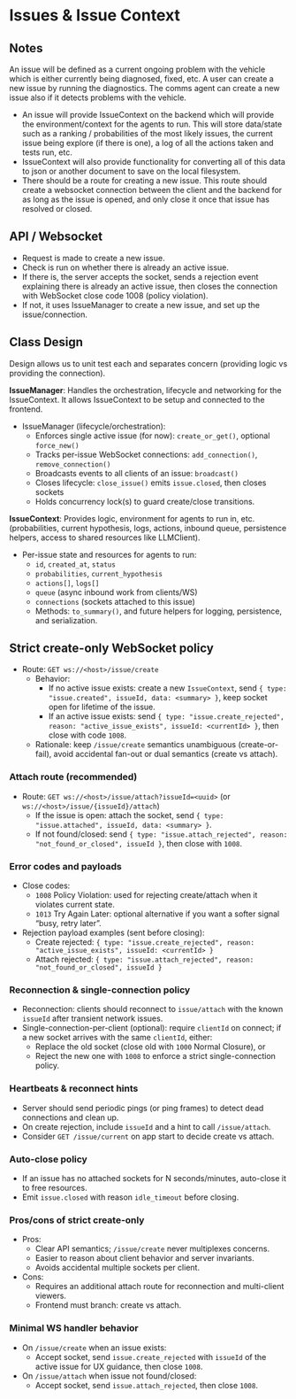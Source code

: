 





# Issues & Issue Context

## Notes
An issue will be defined as a current ongoing problem with the vehicle which is either currently being diagnosed, fixed, etc. A user can create a new issue by running the diagnostics. The comms agent can create a new issue also if it detects problems with the vehicle.
- An issue will provide IssueContext on the backend which will provide the environment/context for the agents to run. This will store data/state such as a ranking / probabilities of the most likely issues, the current issue being explore (if there is one), a log of all the actions taken and tests run, etc.
- IssueContext will also provide functionality for converting all of this data to json or another document to save on the local filesystem. 
- There should be a route for creating a new issue. This route should create a websocket connection between the client and the backend for as long as the issue is opened, and only close it once that issue has resolved or closed. 

## API / Websocket
- Request is made to create a new issue.
- Check is run on whether there is already an active issue.
- If there is, the server accepts the socket, sends a rejection event explaining there is already an active issue, then closes the connection with WebSocket close code 1008 (policy violation).
- If not, it uses IssueManager to create a new issue, and set up the issue/connection.

## Class Design
Design allows us to unit test each and separates concern (providing logic vs providing the connection).

**IssueManager**: Handles the orchestration, lifecycle and networking for the IssueContext. It allows IssueContext to be setup and connected to the frontend. 
- IssueManager (lifecycle/orchestration):
  - Enforces single active issue (for now): `create_or_get()`, optional `force_new()`
  - Tracks per-issue WebSocket connections: `add_connection()`, `remove_connection()`
  - Broadcasts events to all clients of an issue: `broadcast()`
  - Closes lifecycle: `close_issue()` emits `issue.closed`, then closes sockets
  - Holds concurrency lock(s) to guard create/close transitions.

**IssueContext**: Provides logic, environment for agents to run in, etc. (probabilities, current hypothesis, logs, actions, inbound queue, persistence helpers, access to shared resources like LLMClient).
- Per-issue state and resources for agents to run:
    - `id`, `created_at`, `status`
    - `probabilities`, `current_hypothesis`
    - `actions[]`, `logs[]`
    - `queue` (async inbound work from clients/WS)
    - `connections` (sockets attached to this issue)
  - Methods: `to_summary()`, and future helpers for logging, persistence, and serialization.



## Strict create-only WebSocket policy

- Route: `GET ws://<host>/issue/create`
  - Behavior:
    - If no active issue exists: create a new `IssueContext`, send `{ type: "issue.created", issueId, data: <summary> }`, keep socket open for lifetime of the issue.
    - If an active issue exists: send `{ type: "issue.create_rejected", reason: "active_issue_exists", issueId: <currentId> }`, then close with code `1008`.
  - Rationale: keep `/issue/create` semantics unambiguous (create-or-fail), avoid accidental fan-out or dual semantics (create vs attach).

### Attach route (recommended)

- Route: `GET ws://<host>/issue/attach?issueId=<uuid>` (or `ws://<host>/issue/{issueId}/attach`)
  - If the issue is open: attach the socket, send `{ type: "issue.attached", issueId, data: <summary> }`.
  - If not found/closed: send `{ type: "issue.attach_rejected", reason: "not_found_or_closed", issueId }`, then close with `1008`.

### Error codes and payloads

- Close codes:
  - `1008` Policy Violation: used for rejecting create/attach when it violates current state.
  - `1013` Try Again Later: optional alternative if you want a softer signal “busy, retry later”.
- Rejection payload examples (sent before closing):
  - Create rejected: `{ type: "issue.create_rejected", reason: "active_issue_exists", issueId: <currentId> }`
  - Attach rejected: `{ type: "issue.attach_rejected", reason: "not_found_or_closed", issueId }`

### Reconnection & single-connection policy

- Reconnection: clients should reconnect to `issue/attach` with the known `issueId` after transient network issues.
- Single-connection-per-client (optional): require `clientId` on connect; if a new socket arrives with the same `clientId`, either:
  - Replace the old socket (close old with `1000` Normal Closure), or
  - Reject the new one with `1008` to enforce a strict single-connection policy.

### Heartbeats & reconnect hints

- Server should send periodic pings (or ping frames) to detect dead connections and clean up.
- On create rejection, include `issueId` and a hint to call `/issue/attach`.
- Consider `GET /issue/current` on app start to decide create vs attach.

### Auto-close policy

- If an issue has no attached sockets for N seconds/minutes, auto-close it to free resources.
- Emit `issue.closed` with reason `idle_timeout` before closing.

### Pros/cons of strict create-only

- Pros:
  - Clear API semantics; `/issue/create` never multiplexes concerns.
  - Easier to reason about client behavior and server invariants.
  - Avoids accidental multiple sockets per client.
- Cons:
  - Requires an additional attach route for reconnection and multi-client viewers.
  - Frontend must branch: create vs attach.

### Minimal WS handler behavior

- On `/issue/create` when an issue exists:
  - Accept socket, send `issue.create_rejected` with `issueId` of the active issue for UX guidance, then close `1008`.
- On `/issue/attach` when issue not found/closed:
  - Accept socket, send `issue.attach_rejected`, then close `1008`.




